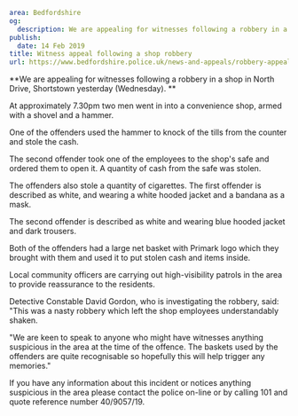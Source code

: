 ```yaml
area: Bedfordshire
og:
  description: We are appealing for witnesses following a robbery in a shop in North Drive, Shortstown yesterday (Wednesday).
publish:
  date: 14 Feb 2019
title: Witness appeal following a shop robbery
url: https://www.bedfordshire.police.uk/news-and-appeals/robbery-appeal-shortstown-feb19
```

**We are appealing for witnesses following a robbery in a shop in North Drive, Shortstown yesterday (Wednesday). **

At approximately 7.30pm two men went in into a convenience shop, armed with a shovel and a hammer.

One of the offenders used the hammer to knock of the tills from the counter and stole the cash.

The second offender took one of the employees to the shop's safe and ordered them to open it. A quantity of cash from the safe was stolen.

The offenders also stole a quantity of cigarettes. The first offender is described as white, and wearing a white hooded jacket and a bandana as a mask.

The second offender is described as white and wearing blue hooded jacket and dark trousers.

Both of the offenders had a large net basket with Primark logo which they brought with them and used it to put stolen cash and items inside.

Local community officers are carrying out high-visibility patrols in the area to provide reassurance to the residents.

Detective Constable David Gordon, who is investigating the robbery, said: "This was a nasty robbery which left the shop employees understandably shaken.

"We are keen to speak to anyone who might have witnesses anything suspicious in the area at the time of the offence. The baskets used by the offenders are quite recognisable so hopefully this will help trigger any memories."

If you have any information about this incident or notices anything suspicious in the area please contact the police on-line or by calling 101 and quote reference number 40/9057/19.
